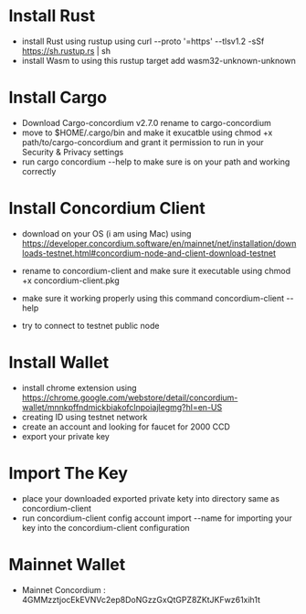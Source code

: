 # Install Rust

- install Rust using rustup using curl --proto '=https' --tlsv1.2 -sSf https://sh.rustup.rs | sh
- install Wasm to using this rustup target add wasm32-unknown-unknown

# Install Cargo
- Download Cargo-concordium v2.7.0 rename to cargo-concordium
- move to $HOME/.cargo/bin and make it exucatble using chmod +x path/to/cargo-concordium and grant it permission to run in your Security & Privacy settings
- run cargo concordium --help to make sure is on your path and working correctly

# Install Concordium Client
- download on your OS (i am using Mac) using 
https://developer.concordium.software/en/mainnet/net/installation/downloads-testnet.html#concordium-node-and-client-download-testnet

- rename to concordium-client and make sure it executable using chmod +x concordium-client.pkg
- make sure it working properly using this command concordium-client --help
- try to connect to testnet public node


# Install Wallet
- install chrome extension using https://chrome.google.com/webstore/detail/concordium-wallet/mnnkpffndmickbiakofclnpoiajlegmg?hl=en-US
- creating ID using testnet network
- create an account and looking for faucet for 2000 CCD
- export your private key


# Import The Key
- place your downloaded exported private kety into directory same as concordium-client
- run  concordium-client config account import <YOUR PUBLIC ADDRESS.export> --name <Your-Wallet-Name> for importing your key into the concordium-client configuration

# Mainnet Wallet
- Mainnet Concordium : 4GMMzztjocEkEVNVc2ep8DoNGzzGxQtGPZ8ZKtJKFwz61xih1t
